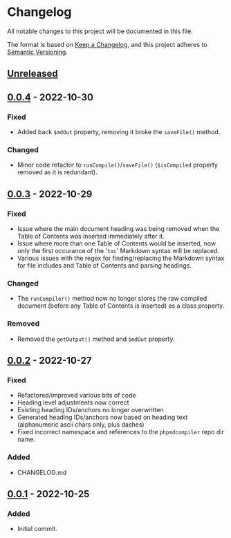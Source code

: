 # Changelog

All notable changes to this project will be documented in this file.

The format is based on [Keep a Changelog](https://keepachangelog.com/en/1.0.0/), and this project adheres to [Semantic Versioning](https://semver.org/spec/v2.0.0.html).

## [Unreleased]

## [0.0.4] - 2022-10-30

### Fixed

- Added back `$mdOut` property, removing it broke the `saveFile()` method.

### Changed

- Minor code refactor to `runCompile()`/`saveFile()` (`$isCompiled` property removed as it is redundant).

## [0.0.3] - 2022-10-29

### Fixed

- Issue where the main document heading was being removed when the Table of Contents was inserted immediately after it.
- Issue where more than one Table of Contents would be inserted, now only the first occurance of the '`toc`' Markdown syntax will be replaced.
- Various issues with the regex for finding/replacing the Markdown syntax for file includes and Table of Contents and parsing headings.

### Changed

- The `runCompiler()` method now no longer stores the raw compiled document (before any Table of Contents is inserted) as a class property.

### Removed

- Removed the `getOutput()` method and `$mdOut` property.

## [0.0.2] - 2022-10-27

### Fixed

- Refactored/improved various bits of code
- Heading level adjustments now correct
- Existing heading IDs/anchors no longer overwritten
- Generated heading IDs/anchors now based on heading text (alphanumeric ascii chars only, plus dashes)
- Fixed incorrect namespace and references to the `phpmdcompiler` repo dir name.

### Added

- CHANGELOG.md

## [0.0.1] - 2022-10-25

### Added

- Initial commit.

[Unreleased]: https://github.com/lmd-code/phpmdcompiler/compare/v0.0.4...HEAD
[0.0.4]: https://github.com/lmd-code/phpmdcompiler/releases/tag/v0.0.4
[0.0.3]: https://github.com/lmd-code/phpmdcompiler/releases/tag/v0.0.3
[0.0.2]: https://github.com/lmd-code/phpmdcompiler/releases/tag/v0.0.2
[0.0.1]: https://github.com/lmd-code/phpmdcompiler/releases/tag/v0.0.1
